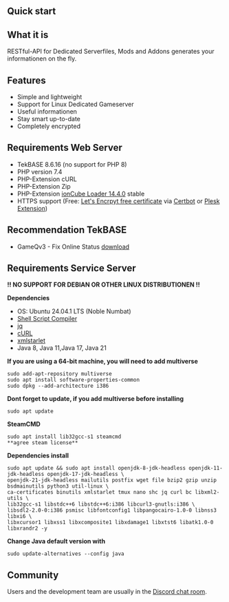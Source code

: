 ## Quick start

## What it is

RESTful-API for Dedicated Serverfiles, Mods and Addons generates your informationen on the fly.

## Features

- Simple and lightweight
- Support for Linux Dedicated Gameserver
- Useful informationen
- Stay smart up-to-date
- Completely encrypted

## Requirements Web Server
 
- TekBASE 8.6.16 (no support for PHP 8)
- PHP version 7.4
- PHP-Extension cURL
- PHP-Extension Zip 
- PHP-Extension [ionCube Loader 14.4.0](https://ioncube.com/lw) stable
- HTTPS support (Free: [Let's Encrpyt free certificate](https://letsencrypt.org/de/) via [Certbot](https://certbot.eff.org/) or [Plesk Extension](https://www.plesk.com/extensions/letsencrypt/))

## Recommendation TekBASE

- GameQv3 - Fix Online Status [download](https://github.com/celltek//tekbase-game-protocol/archive/refs/heads/main.zip)

## Requirements Service Server

**!! NO SUPPORT FOR DEBIAN OR OTHER LINUX DISTRIBUTIONEN !!**

**Dependencies**
- OS: Ubuntu 24.04.1 LTS (Noble Numbat)
- [Shell Script Compiler](https://github.com/neurobin/shc)
- [jq](https://stedolan.github.io/jq/)
- [cURL](https://wiki.ubuntuusers.de/cURL/)
- [xmlstarlet](https://xmlstar.sourceforge.net/)
- Java 8, Java 11,Java 17, Java 21

**If you are using a 64-bit machine, you will need to add multiverse**
```ssh
sudo add-apt-repository multiverse
sudo apt install software-properties-common
sudo dpkg --add-architecture i386
```

**Dont forget to update, if you add multiverse before installing**
```ssh
sudo apt update
```

**SteamCMD**
```ssh
sudo apt install lib32gcc-s1 steamcmd
**agree steam license**
```

**Dependencies install**
```ssh
sudo apt update && sudo apt install openjdk-8-jdk-headless openjdk-11-jdk-headless openjdk-17-jdk-headless \
openjdk-21-jdk-headless mailutils postfix wget file bzip2 gzip unzip bsdmainutils python3 util-linux \
ca-certificates binutils xmlstarlet tmux nano shc jq curl bc libxml2-utils \
lib32gcc-s1 libstdc++6 libstdc++6:i386 libcurl3-gnutls:i386 \
libsdl2-2.0-0:i386 psmisc libfontconfig1 libpangocairo-1.0-0 libnss3 libxi6 \
libxcursor1 libxss1 libxcomposite1 libxdamage1 libxtst6 libatk1.0-0 libxrandr2 -y
```

**Change Java default version with**
```ssh
sudo update-alternatives --config java
```

## Community

Users and the development team are usually in the [Discord chat room](https://celltek.de/discord).